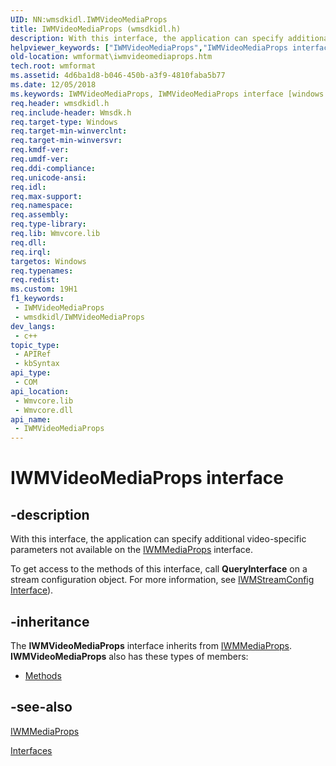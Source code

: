```yaml
---
UID: NN:wmsdkidl.IWMVideoMediaProps
title: IWMVideoMediaProps (wmsdkidl.h)
description: With this interface, the application can specify additional video-specific parameters not available on the IWMMediaProps interface.To get access to the methods of this interface, call QueryInterface on a stream configuration object.
helpviewer_keywords: ["IWMVideoMediaProps","IWMVideoMediaProps interface [windows Media Format]","IWMVideoMediaProps interface [windows Media Format]","described","IWMVideoMediaPropsInterface","wmformat.iwmvideomediaprops","wmsdkidl/IWMVideoMediaProps"]
old-location: wmformat\iwmvideomediaprops.htm
tech.root: wmformat
ms.assetid: 4d6ba1d8-b046-450b-a3f9-4810faba5b77
ms.date: 12/05/2018
ms.keywords: IWMVideoMediaProps, IWMVideoMediaProps interface [windows Media Format], IWMVideoMediaProps interface [windows Media Format],described, IWMVideoMediaPropsInterface, wmformat.iwmvideomediaprops, wmsdkidl/IWMVideoMediaProps
req.header: wmsdkidl.h
req.include-header: Wmsdk.h
req.target-type: Windows
req.target-min-winverclnt: 
req.target-min-winversvr: 
req.kmdf-ver: 
req.umdf-ver: 
req.ddi-compliance: 
req.unicode-ansi: 
req.idl: 
req.max-support: 
req.namespace: 
req.assembly: 
req.type-library: 
req.lib: Wmvcore.lib
req.dll: 
req.irql: 
targetos: Windows
req.typenames: 
req.redist: 
ms.custom: 19H1
f1_keywords:
 - IWMVideoMediaProps
 - wmsdkidl/IWMVideoMediaProps
dev_langs:
 - c++
topic_type:
 - APIRef
 - kbSyntax
api_type:
 - COM
api_location:
 - Wmvcore.lib
 - Wmvcore.dll
api_name:
 - IWMVideoMediaProps
---
```


# IWMVideoMediaProps interface


## -description

With this interface, the application can specify additional video-specific parameters not available on the <a href="/windows/desktop/api/wmsdkidl/nn-wmsdkidl-iwmmediaprops">IWMMediaProps</a> interface.

To get access to the methods of this interface, call <b>QueryInterface</b> on a stream configuration object. For more information, see <a href="/windows/desktop/api/wmsdkidl/nn-wmsdkidl-iwmstreamconfig">IWMStreamConfig Interface</a>).

## -inheritance

The <b>IWMVideoMediaProps</b> interface inherits from <a href="/windows/desktop/api/wmsdkidl/nn-wmsdkidl-iwmmediaprops">IWMMediaProps</a>. <b>IWMVideoMediaProps</b> also has these types of members:
<ul>
<li><a href="https://docs.microsoft.com/">Methods</a></li>
</ul>

## -see-also

<a href="/windows/desktop/api/wmsdkidl/nn-wmsdkidl-iwmmediaprops">IWMMediaProps</a>



<a href="/windows/desktop/wmformat/interfaces">Interfaces</a>

